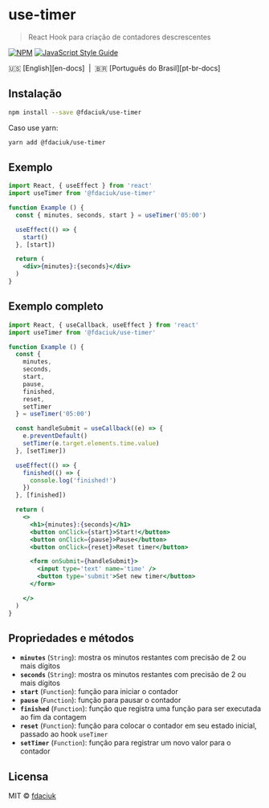 # use-timer

> React Hook para criação de contadores descrescentes

[![NPM](https://img.shields.io/npm/v/@fdaciuk/use-timer.svg)](https://www.npmjs.com/package/@fdaciuk/use-timer) [![JavaScript Style Guide](https://img.shields.io/badge/code_style-standard-brightgreen.svg)](https://standardjs.com)

:us: [English][en-docs]&nbsp;&nbsp;|&nbsp;&nbsp;:brazil: [Português do Brasil][pt-br-docs]

## Instalação

```bash
npm install --save @fdaciuk/use-timer
```

Caso use yarn:

```bash
yarn add @fdaciuk/use-timer
```

## Exemplo

```jsx
import React, { useEffect } from 'react'
import useTimer from '@fdaciuk/use-timer'

function Example () {
  const { minutes, seconds, start } = useTimer('05:00')

  useEffect(() => {
    start()
  }, [start])

  return (
    <div>{minutes}:{seconds}</div>
  )
}
```

## Exemplo completo

```jsx
import React, { useCallback, useEffect } from 'react'
import useTimer from '@fdaciuk/use-timer'

function Example () {
  const {
    minutes,
    seconds,
    start,
    pause,
    finished,
    reset,
    setTimer
  } = useTimer('05:00')

  const handleSubmit = useCallback((e) => {
    e.preventDefault()
    setTimer(e.target.elements.time.value)
  }, [setTimer])

  useEffect(() => {
    finished(() => {
      console.log('finished!')
    })
  }, [finished])

  return (
    <>
      <h1>{minutes}:{seconds}</h1>
      <button onClick={start}>Start!</button>
      <button onClick={pause}>Pause</button>
      <button onClick={reset}>Reset timer</button>

      <form onSubmit={handleSubmit}>
        <input type='text' name='time' />
        <button type='submit'>Set new timer</button>
      </form>

    </>
  )
}
```

## Propriedades e métodos

- **`minutes`** (`String`): mostra os minutos restantes com precisão de 2 ou mais dígitos
- **`seconds`** (`String`): mostra os minutos restantes com precisão de 2 ou mais dígitos
- **`start`** (`Function`): função para iniciar o contador
- **`pause`** (`Function`): função para pausar o contador
- **`finished`** (`Function`): função que registra uma função para ser executada ao fim da contagem
- **`reset`** (`Function`): função para colocar o contador em seu estado inicial, passado ao hook `useTimer`
- **`setTimer`** (`Function`): função para registrar um novo valor para o contador

## Licensa

MIT © [fdaciuk](https://github.com/fdaciuk)
